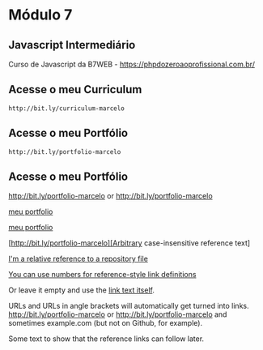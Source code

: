 # Módulo 7

## Javascript Intermediário

Curso de Javascript da B7WEB - https://phpdozeroaoprofissional.com.br/

## Acesse o meu Curriculum

    http://bit.ly/curriculum-marcelo

## Acesse o meu Portfólio

    http://bit.ly/portfolio-marcelo
    

## Acesse o meu Portfólio

http://bit.ly/portfolio-marcelo or <http://bit.ly/portfolio-marcelo>



[meu portfolio](http://bit.ly/portfolio-marcelo)

[meu portfolio](http://bit.ly/portfolio-marcelo "Google's Homepage")

[http://bit.ly/portfolio-marcelo][Arbitrary case-insensitive reference text]

[I'm a relative reference to a repository file](../blob/master/LICENSE)

[You can use numbers for reference-style link definitions][1]

Or leave it empty and use the [link text itself].

URLs and URLs in angle brackets will automatically get turned into links. 
http://bit.ly/portfolio-marcelo or <http://bit.ly/portfolio-marcelo> and sometimes 
example.com (but not on Github, for example).

Some text to show that the reference links can follow later.

[arbitrary case-insensitive reference text]: https://www.mozilla.org
[1]: http://slashdot.org
[link text itself]: http://www.reddit.com
